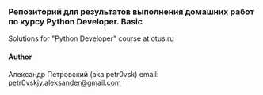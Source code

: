 ### Репозиторий для результатов выполнения домашних работ по курсу  **Python Developer. Basic** 

Solutions for "Python Developer" course at otus.ru

#### Author
Александр Петровский (aka petr0vsk)
email: petr0vskjy.aleksander@gmail.com

